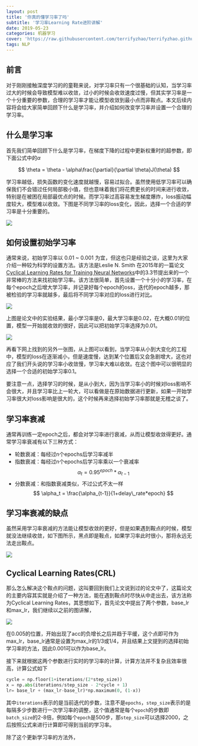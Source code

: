 ```yaml
---
layout: post
title: '你真的懂学习率了吗'
subtitle: '学习率Learning Rate进阶讲解'
date: 2019-05-23
categories: 机器学习
cover: 'https://raw.githubusercontent.com/terrifyzhao/terrifyzhao.github.io/master/assets/img/2019-05-20-%E6%96%87%E6%9C%AC%E5%8C%B9%E9%85%8D%E6%A8%A1%E5%9E%8B%E4%B9%8BESIM/cover.jpg'
tags: NLP
---
```


## **前言**
对于刚刚接触深度学习的的童鞋来说，对学习率只有一个很基础的认知，当学习率过大的时候会导致模型难以收敛，过小的时候会收敛速度过慢，但其实学习率是一个十分重要的参数，合理的学习率才能让模型收敛到最小点而非鞍点。本文后续内容将会给大家简单回顾下什么是学习率，并介绍如何改变学习率并设置一个合理的学习率。

## **什么是学习率**
首先我们简单回顾下什么是学习率，在梯度下降的过程中更新权重时的超参数，即下面公式中的$\alpha$

$$
\theta = \theta - \alpha\frac{\partial}{\partial \theta}J(\theta)
$$

学习率越低，损失函数的变化速度就越慢，容易过拟合。虽然使用低学习率可以确保我们不会错过任何局部极小值，但也意味着我们将花费更长的时间来进行收敛，特别是在被困在局部最优点的时候。而学习率过高容易发生梯度爆炸，loss振动幅度较大，模型难以收敛。下图是不同学习率的loss变化，因此，选择一个合适的学习率是十分重要的。

![](https://raw.githubusercontent.com/terrifyzhao/terrifyzhao.github.io/master/assets/img/2019-05-23-%E5%AD%A6%E4%B9%A0%E7%8E%87Learning%20rate/pic1.jpg)

## **如何设置初始学习率**
通常来说，初始学习率以 0.01 ~ 0.001 为宜，但这也只是经验之谈，这里为大家介绍一种较为科学的设置方法。该方法是Leslie N. Smith 在2015年的一篇论文[Cyclical Learning Rates for Training Neural Networks](https://link.jianshu.com/?t=https://arxiv.org/abs/1506.01186)中的3.3节提出来的一个非常棒的方法来找初始学习率。该方法很简单，首先设置一个十分小的学习率，在每个epoch之后增大学习率，并记录好每个epoch的oss，迭代的epoch越多，那被检验的学习率就越多，最后将不同学习率对应的loss进行对比。

![](https://raw.githubusercontent.com/terrifyzhao/terrifyzhao.github.io/master/assets/img/2019-05-23-%E5%AD%A6%E4%B9%A0%E7%8E%87Learning%20rate/pic2.jpg)

上图是论文中的实验结果，最小学习率是0，最大学习率是0.02，在大概0.01的位置，模型一开始就收敛的很好，因此可以把初始学习率选择为0.01。

![](https://raw.githubusercontent.com/terrifyzhao/terrifyzhao.github.io/master/assets/img/2019-05-23-%E5%AD%A6%E4%B9%A0%E7%8E%87Learning%20rate/pic3.jpg)

再看下网上找到的另外一张图，从上图可以看到，当学习率从小到大变化的工程中，模型的loss在逐渐减小，但是速度慢，达到某个位置后又会急剧增大，这也对应了我们开头说的学习率小收敛慢，学习率大难以收敛。在这个图中可以很明显的选择一个合适的初始学习率0.1。

要注意一点，选择学习的时候，是从小到大，因为当学习率小的时候对loss影响不会很大，并且学习率比上一轮大，可以看做是在原始数据进行更新，如果一开始学习率很大对loss影响是很大的，这个时候再来选择初始学习率那就是无稽之谈了。

## **学习率衰减**
通常再训练一定epoch之后，都会对学习率进行衰减，从而让模型收敛得更好。通常学习率衰减有以下三种方式：
+ 轮数衰减：每经过n个epochs后学习率减半
+ 指数衰减：每经过n个epochs后学习率乘以一个衰减率
$$
\alpha_t = 0.95^{epoch}*\alpha_{t-1}
$$
+ 分数衰减：和指数衰减类似，不过公式不太一样
$$
\alpha_t = \frac{\alpha_{t-1}}{1+delay\_rate*epoch}
$$

## **学习率衰减的缺点**
虽然采用学习率衰减的方法能让模型收敛的更好，但是如果遇到鞍点的时候，模型就没法继续收敛，如下图所示，黑点即是鞍点，如果学习率此时很小，那将永远无法走出鞍点。

![](https://raw.githubusercontent.com/terrifyzhao/terrifyzhao.github.io/master/assets/img/2019-05-23-%E5%AD%A6%E4%B9%A0%E7%8E%87Learning%20rate/pic4.jpg)

## **Cyclical Learning Rates(CRL)**
那么怎么解决这个鞍点的问题，这叫要回到我们上文说到过的论文中了，这篇论文的主要内容其实就是介绍了一种方法，能在遇到鞍点时尽快从中走出去，该方法称为Cyclical Learning Rates，其思想如下，首先论文中提出了两个参数，base_lr和max_lr，我们继续以之前的图讲解，

![](https://raw.githubusercontent.com/terrifyzhao/terrifyzhao.github.io/master/assets/img/2019-05-23-%E5%AD%A6%E4%B9%A0%E7%8E%87Learning%20rate/pic2.jpg)

在0.005的位置，开始出现了acc的负增长之后并趋于平缓，这个点即可作为max_lr，base_lr通常是设置为max_lr的1/3或1/4，并且结果上文提到的选择初始学习率的方法，因此0.001可以作为base_lr。

接下来就根据这两个参数进行实时的学习率的计算，计算方法并不复杂且效率很高，计算公式如下
```python
cycle = np.floor(1+iterations/(2*step_size))
x = np.abs(iterations/step_size - 2*cycle + 1)
lr= base_lr + (max_lr-base_lr)*np.maximum(0, (1-x))
```

其中`iterations`表示的是当前迭代的步数，注意不是`epochs`，`step_size`表示的是每隔多少步数进行一次学习率的调整，这个值通常是每个`epoch`的步数即`batch_size`的2-8倍，例如每个`epoch`是500步，那`step_size`可以选择2000，之后按照公式来进行计算即可得到当前的学习率。

除了这个更新学习率的方法外，